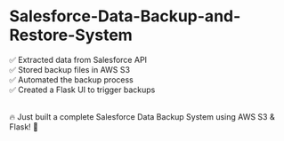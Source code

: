 # Salesforce-Data-Backup-and-Restore-System
✅ Extracted data from Salesforce API <br>
✅ Stored backup files in AWS S3 <br>
✅ Automated the backup process <br>
✅ Created a Flask UI to trigger backups <br> <br>

🔥 Just built a complete Salesforce Data Backup System using AWS S3 & Flask! 🚀
